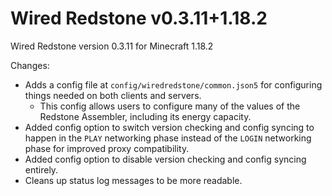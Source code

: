 # Wired Redstone v0.3.11+1.18.2

Wired Redstone version 0.3.11 for Minecraft 1.18.2

Changes:

* Adds a config file at `config/wiredredstone/common.json5` for configuring things needed on both clients and servers.
    * This config allows users to configure many of the values of the Redstone Assembler, including its energy capacity.
* Added config option to switch version checking and config syncing to happen in the `PLAY` networking phase instead of
  the `LOGIN` networking phase for improved proxy compatibility.
* Added config option to disable version checking and config syncing entirely.
* Cleans up status log messages to be more readable.

